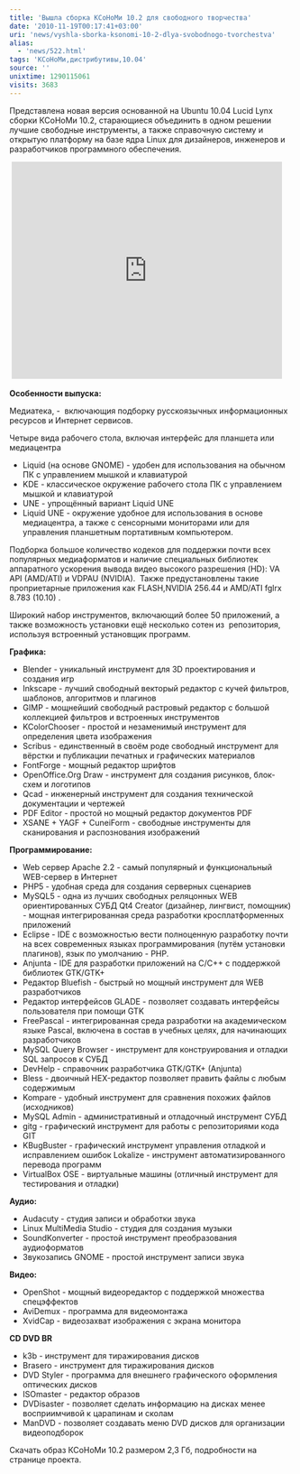 ```yaml
---
title: 'Вышла сборка КСоНоМи 10.2 для свободного творчества'
date: '2010-11-19T00:17:41+03:00'
uri: 'news/vyshla-sborka-ksonomi-10-2-dlya-svobodnogo-tvorchestva'
alias: 
  - 'news/522.html'
tags: 'КСоНоМи,дистрибутивы,10.04'
source: ''
unixtime: 1290115061
visits: 3683
---
```

Представлена новая версия основанной на Ubuntu 10.04 Lucid Lynx сборки КСоНоМи 10.2, старающиеся объединить в одном решении лучшие свободные инструменты, а также справочную систему и открытую платформу на базе ядра Linux для дизайнеров, инженеров и разработчиков программного обеспечения.

 <iframe width="480" height="385" src="https://www.youtube.com/embed/gh_rvJmwH8c" frameborder="0" allowfullscreen=""></iframe>

**Особенности выпуска:**

Медиатека, -  включающия подборку русскоязычных информационных ресурсов и Интернет сервисов.

Четыре вида рабочего стола, включая интерфейс для планшета или медиацентра

*   Liquid (на основе GNOME) - удобен для использования на обычном ПК с управлением мышкой и клавиатурой
*   KDE - классическое окружение рабочего стола ПК с управлением мышкой и клавиатурой
*   UNE - упрощённый вариант Liquid UNE
*   Liquid UNE - окружение удобное для использования в основе медиацентра, а также с сенсорными мониторами или для управления планшетным портативным компьютером.

Подборка большое количество кодеков для поддержки почти всех популярных медиаформатов и наличие специальных библиотек аппаратного ускорения вывода видео высокого разрешения (HD): VA API (AMD/ATI) и VDPAU (NVIDIA).  Также предустановлены такие проприетарные приложения как FLASH,NVIDIA 256.44 и AMD/ATI fglrx 8.783 (10.10) .

Широкий набор инструментов, включающий более 50 приложений, а также возможность установки ещё несколько сотен из  репозитория, используя встроенный установщик программ.

**Графика:**

*   Blender - уникальный инструмент для 3D проектирования и создания игр
*   Inkscape - лучший свободный векторый редактор с кучей фильтров, шаблонов, алгоритмов и плагинов
*   GIMP - мощнейший свободный растровый редактор с большой коллекцией фильтров и встроенных инструментов
*   KColorChooser - простой и незаменимый инструмент для определения цвета изображения
*   Scribus - единственный в своём роде свободный инструмент для вёрстки и публикации печатных и графических материалов
*   FontForge - мощный редактор шрифтов
*   OpenOffice.Org Draw - инструмент для создания рисунков, блок-схем и логотипов
*   Qcad - инженерный инструмент для создания технической документации и чертежей
*   PDF Editor - простой но мощный редактор документов PDF
*   XSANE + YAGF + CuneiForm - свободные инструменты для сканирования и распознования изображений

**Программирование:**

*   Web сервер Apache 2.2 - самый популярный и функциональный WEB-сервер в Интернет
*   PHP5 - удобная среда для создания серверных сценариев
*   MySQL5 - одна из лучших свободных реляцонных WEB ориентированных СУБД Qt4 Creator (дизайнер, лингвист, помощник) - мощная интегрированная среда разработки кросплатформенных приложений
*   Eclipse - IDE с возможностью вести полноценную разработку почти на всех современных языках программирования (путём установки плагинов), язык по умолчанию - PHP.
*   Anjunta - IDE для разработки приложений на C/C++ с поддержкой библиотек GTK/GTK+
*   Редактор Bluefish - быстрый но мощный инструмент для WEB разработчиков
*   Редактор интерфейсов GLADE - позволяет создавать интерфейсы пользователя при помощи GTK
*   FreePascal - интегрированная среда разработки на академическом языке Pascal, включена в состав в учебных целях, для начинающих разработчиков
*   MySQL Query Browser - инструмент для конструирования и отладки SQL запросов к СУБД
*   DevHelp - справочник разработчика GTK/GTK+ (Anjunta)
*   Bless - двоичный HEX-редактор позволяет править файлы с любым содержимым
*   Kompare - удобный инструмент для сравнения похожих файлов (исходников)
*   MySQL Admin - административный и отладочный инструмент СУБД
*   gitg - графический инструмент для работы с репозиториями кода GIT
*   KBugBuster - графический инструмент управления отладкой и исправлением ошибок Lokalize - инструмент автоматизированного перевода программ
*   VirtualBox OSE - виртуальные машины (отличный инструмент для тестирования и отладки)

**Аудио:**

*   Audacuty - студия записи и обработки звука
*   Linux MultiMedia Studio - студия для создания музыки
*   SoundKonverter - простой инструмент преобразования аудиоформатов
*   Звукозапись GNOME - простой инструмент записи звука

**Видео:**

*   OpenShot - мощный видеоредактор с поддержкой множества спецэффектов
*   AviDemux - программа для видеомонтажа
*   XvidCap - видеозахват изображения с экрана монитора

**CD DVD BR**

*   k3b - инструмент для тиражирования дисков
*   Brasero - инструмент для тиражирования дисков
*   DVD Styler - программа для внешнего графического оформления оптических дисков
*   ISOmaster - редактор образов
*   DVDisaster - позволяет сделать информацию на дисках менее восприимчивой к царапинам и сколам
*   ManDVD - позволяет создавать меню DVD дисков для организации видеоподборок

Скачать образ КСоНоМи 10.2 размером 2,3 Гб, подробности на странице проекта.
